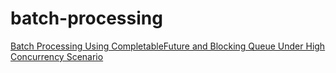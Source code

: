# batch-processing
[Batch Processing Using CompletableFuture and Blocking Queue Under High Concurrency Scenario](https://medium.com/geekculture/batch-processing-using-completablefuture-and-blocking-queue-under-high-concurrency-scenario-3a1f8478588a)
